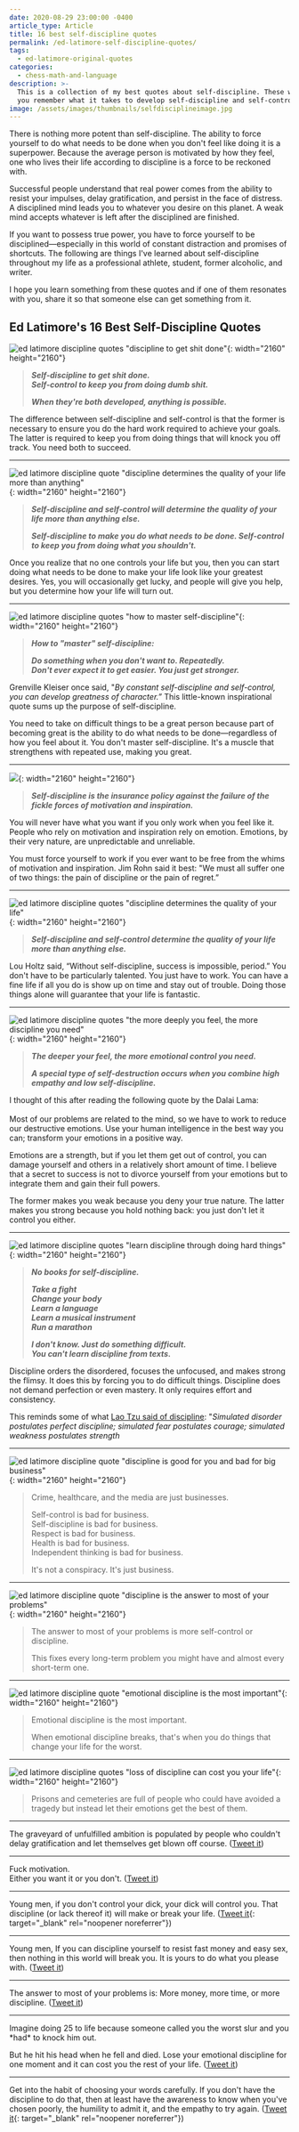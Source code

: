 ```yaml
---
date: 2020-08-29 23:00:00 -0400
article_type: Article
title: 16 best self-discipline quotes
permalink: /ed-latimore-self-discipline-quotes/
tags:
  - ed-latimore-original-quotes
categories:
  - chess-math-and-language
description: >-
  This is a collection of my best quotes about self-discipline. These will help
  you remember what it takes to develop self-discipline and self-control.
image: /assets/images/thumbnails/selfdisciplineimage.jpg
---
```

There is nothing more potent than self-discipline. The ability to force yourself to do what needs to be done when you don't feel like doing it is a superpower. Because the average person is motivated by how they feel, one who lives their life according to discipline is a force to be reckoned with.

Successful people understand that real power comes from the ability to resist your impulses, delay gratification, and persist in the face of distress. A disciplined mind leads you to whatever you desire on this planet. A weak mind accepts whatever is left after the disciplined are finished.

If you want to possess true power, you have to force yourself to be disciplined—especially in this world of constant distraction and promises of shortcuts. The following are things I've learned about self-discipline throughout my life as a professional athlete, student, former alcoholic, and writer.

I hope you learn something from these quotes and if one of them resonates with you, share it so that someone else can get something from it.

## Ed Latimore's 16 Best Self-Discipline Quotes

![ed latimore discipline quotes &quot;discipline to get shit done&quot;](/assets/images/posts/disciplinetogetshitdone.png){: width="2160" height="2160"}

> ***Self-discipline to get shit done.<br>Self-control to keep you from doing dumb shit.***
>
> ***When they're both developed, anything is possible.***&nbsp;

The difference between self-discipline and self-control is that the former is necessary to ensure you do the hard work required to achieve your goals. The latter is required to keep you from doing things that will knock you off track. You need both to succeed.

---

![ed latimore discipline quote &quot;discipline determines the quality of your life more than anything&quot;](/assets/images/posts/selfdisciplinedeterminesthequalityofyourlife.png){: width="2160" height="2160"}

> ***Self-discipline and self-control will determine the quality of your life more than anything else.***
>
> ***Self-discipline to make you do what needs to be done. Self-control to keep you from doing what you shouldn't.***&nbsp;

Once you realize that no one controls your life but you, then you can start doing what needs to be done to make your life look like your greatest desires. Yes, you will occasionally get lucky, and people will give you help, but you determine how your life will turn out.

---

![ed latimore discipline quotes &quot;how to master self-discipline&quot;](/assets/images/posts/mastingselfdiscipline.png){: width="2160" height="2160"}

> ***How to "master" self-discipline:***
>
> ***Do something when you don't want to. Repeatedly.<br>Don't ever expect it to get easier. You just get stronger.***&nbsp;

Grenville Kleiser once said, "*By constant self-discipline and self-control, you can develop greatness of character.”* This little-known inspirational quote sums up the purpose of self-discipline.

You need to take on difficult things to be a great person because part of becoming great is the ability to do what needs to be done—regardless of how you feel about it. You don't master self-discipline. It's a muscle that strengthens with repeated use, making you great.

---

![](/assets/images/posts/disciplineisinsuranceagainstmotivation.png){: width="2160" height="2160"}

> ***Self-discipline is the insurance policy against the failure of the fickle forces of motivation and inspiration.***&nbsp;

You will never have what you want if you only work when you feel like it. People who rely on motivation and inspiration rely on emotion. Emotions, by their very nature, are unpredictable and unreliable.

You must force yourself to work if you ever want to be free from the whims of motivation and inspiration. Jim Rohn said it best: "We must all suffer one of two things: the pain of discipline or the pain of regret.”

---

![ed latimore discipline quotes &quot;discipline determines the quality of your life&quot;](/assets/images/posts/disciplineandqualityoflife.png){: width="2160" height="2160"}

> ***Self-discipline and self-control determine the quality of your life more than anything else.***&nbsp;

Lou Holtz said, “Without self-discipline, success is impossible, period.” You don't have to be particularly talented. You just have to work. You can have a fine life if all you do is show up on time and stay out of trouble. Doing those things alone will guarantee that your life is fantastic.&nbsp;

---

![ed latimore discipline quotes &quot;the more deeply you feel, the more discipline you need&quot;](/assets/images/posts/disciplinefordeepfeelers.png){: width="2160" height="2160"}

> ***The deeper your feel, the more emotional control you need.***
>
> ***A special type of self-destruction occurs when you combine high empathy and low self-discipline.***&nbsp;

I thought of this after reading the following quote by the Dalai Lama:<br><br>Most of our problems are related to the mind, so we have to work to reduce our destructive emotions. Use your human intelligence in the best way you can; transform your emotions in a positive way.

Emotions are a strength, but if you let them get out of control, you can damage yourself and others in a relatively short amount of time. I believe that a secret to success is not to divorce yourself from your emotions but to integrate them and gain their full powers.

The former makes you weak because you deny your true nature. The latter makes you strong because you hold nothing back: you just don't let it control you either.&nbsp;

---

![ed latimore discipline quotes &quot;learn discipline through doing hard things&quot;](/assets/images/posts/disciplinethroughaction.png){: width="2160" height="2160"}

> ***No books for self-discipline.***
>
> ***Take a fight<br>Change your body<br>Learn a language<br>Learn a musical instrument<br>Run a marathon***
>
> ***I don't know. Just do something difficult.<br>You can't learn discipline from texts.***&nbsp;

Discipline orders the disordered, focuses the unfocused, and makes strong the flimsy. It does this by forcing you to do difficult things. Discipline does not demand perfection or even mastery. It only requires effort and consistency.

This reminds some of what [Lao Tzu said of discipline](/tao-te-ching-quotes/): "*Simulated disorder postulates perfect discipline; simulated fear postulates courage; simulated weakness postulates strength*

---

![ed latimore discipline quote &quot;discipline is good for you and bad for big business&quot;](/assets/images/posts/disciplineisgoodforyouandbadforbigbusiness.png){: width="2160" height="2160"}

> Crime, healthcare, and the media are just businesses.
>
> Self-control is bad for business.<br>Self-discipline is bad for business.<br>Respect is bad for business.<br>Health is bad for business.<br>Independent thinking is bad for business.
>
> It's not a conspiracy. It's just business.&nbsp;

---

![ed latimore discipline quote &quot;discipline is the answer to most of your problems&quot;](/assets/images/posts/disciplineistheanswertoyourproblems.png){: width="2160" height="2160"}

> The answer to most of your problems is more self-control or discipline.
>
> This fixes every long-term problem you might have and almost every short-term one.&nbsp;

---

![ed latimore discipline quote &quot;emotional discipline is the most important&quot;](/assets/images/posts/emotionaldisciplineismostimportant.png){: width="2160" height="2160"}

> Emotional discipline is the most important.
>
> When emotional discipline breaks, that's when you do things that change your life for the worst.&nbsp;

---

![ed latimore discipline quotes &quot;loss of discipline can cost you your life&quot;](/assets/images/posts/prisonsandgraveyardsfullofpeople.png){: width="2160" height="2160"}

> Prisons and cemeteries are full of people who could have avoided a tragedy but instead let their emotions get the best of them.&nbsp;

---

The graveyard of unfulfilled ambition is populated by people who couldn't delay gratification and let themselves get blown off course. ([Tweet it](https://twitter.com/EdLatimore/status/1595828468377427968))

---

Fuck motivation.<br>Either you want it or you don't. ([Tweet it](https://twitter.com/EdLatimore/status/1297191363457495040))

---

Young men, if you don't control your dick, your dick will control you. That discipline (or lack thereof it) will make or break your life. ([Tweet it](https://twitter.com/EdLatimore/status/1400430019650981896){: target="_blank" rel="noopener noreferrer"})

---

Young men, If you can discipline yourself to resist fast money and easy sex, then nothing in this world will break you. It is yours to do what you please with. ([Tweet it](https://twitter.com/EdLatimore/status/1452829102256402432))

---

The answer to most of your problems is: More money, more time, or more discipline. ([Tweet it](https://twitter.com/EdLatimore/status/1442121815602737154))

---

Imagine doing 25 to life because someone called you the worst slur and you \*had\* to knock him out.

But he hit his head when he fell and died. Lose your emotional discipline for one moment and it can cost you the rest of your life. ([Tweet it](https://twitter.com/EdLatimore/status/1437963109826695171))

---

Get into the habit of choosing your words carefully. If you don't have the discipline to do that, then at least have the awareness to know when you've chosen poorly, the humility to admit it, and the empathy to try again. ([Tweet it](https://twitter.com/EdLatimore/status/1431640652375265280){: target="_blank" rel="noopener noreferrer"})